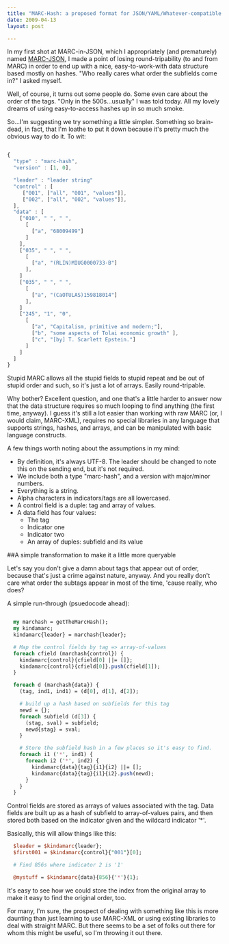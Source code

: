 ```yaml
---
title: "MARC-Hash: a proposed format for JSON/YAML/Whatever-compatible MARC records "
date: 2009-04-13
layout: post

---
```


In my first shot at MARC-in-JSON, which I appropriately (and prematurely) named <a href="http://code.google.com/p/marc-json/">MARC-JSON</a>, I made a point of losing round-tripability (to and from MARC) in order to end up with a nice, easy-to-work-with data structure based mostly on hashes. "Who really cares what order the subfields come in?" I asked myself.

Well, of course, it turns out some people do. Some even care about the order of the tags. "Only in the 500s...usually" I was told today. All my lovely dreams of using easy-to-access hashes up in so much smoke.

So...I'm suggesting we try something a little simpler. Something so brain-dead, in fact, that I'm loathe to put it down because it's pretty much the obvious way to do it. To wit:


~~~javascript

{
  "type" : "marc-hash",
  "version" : [1, 0],

  "leader" : "leader string"
  "control" : [
     ["001", ["all", "001", "values"]],
     ["002", ["all", "002", "values"]],
  ],
  "data" : [
    ["010", " ", " ",
      [
        ["a", "68009499"]
      ]
    ],
    ["035", " ", " ",
      [
        ["a", "(RLIN)MIUG0000733-B"]
      ],
    ]
    ["035", " ", " ",
      [
        ["a", "(CaOTULAS)159818014"]
      ],
    ]
    ["245", "1", "0",
      [
        ["a", "Capitalism, primitive and modern;"],
        ["b", "some aspects of Tolai economic growth" ],
        ["c", "[by] T. Scarlett Epstein."]
      ]
    ]
  ]
}

~~~

Stupid MARC allows all the stupid fields to stupid repeat and be out of stupid order and such, so it's just a lot of arrays. Easily round-tripable.

Why bother? Excellent question, and one that's a little harder to answer now that the data structure requires so much looping to find anything (the first time, anyway). I guess it's still a lot easier than working with raw MARC (or, I would claim, MARC-XML), requires no special libraries in any language that supports strings, hashes, and arrays, and can be manipulated with basic language constructs.

A few things worth noting about the assumptions in my mind:

  * By definition, it's always UTF-8. The leader should be changed to note this on the sending end, but it's not required.
  * We include both a type "marc-hash", and a version with major/minor numbers.
  * Everything is a string.
  * Alpha characters in indicators/tags are all lowercased.
  * A control field is a duple: tag and array of values.
  * A data field has four values:
      * The tag
      * Indicator one
      * Indicator two
      * An array of duples: subfield and its value


##A simple transformation to make it a little more queryable

Let's say you don't give a damn about tags that appear out of order, because that's just a crime against nature, anyway. And you really don't care what order the subtags appear in most of the time, 'cause really, who does?

A simple run-through (psuedocode ahead):


~~~perl

  my marchash = getTheMarcHash();
  my kindamarc;
  kindamarc{leader} = marchash{leader};

  # Map the control fields by tag => array-of-values
  foreach cfield (marchash{control}) {
    kindamarc{control}{cfield[0] ||= []};
    kindamarc{control}{cfield[0]}.push(cfield[1]);
  }

  foreach d (marchash{data}) {
    (tag, ind1, ind1) = (d[0], d[1], d[2]);

    # build up a hash based on subfields for this tag
    newd = {};
    foreach subfield (d[3]) {
      (stag, sval) = subfield;
      newd{stag} = sval;
    }

    # Store the subfield hash in a few places so it's easy to find.
    foreach i1 ('*', ind1) {
      foreach i2 ('*', ind2) {
        kindamarc{data}{tag}{i1}{i2} ||= [];
        kindamarc{data}{tag}{i1}{i2}.push(newd);
      }
    }
  }

~~~~


Control fields are stored as arrays of values associated with the tag. Data fields are built up as a hash of subfield to array-of-values pairs, and then stored both based on the indicator given and the wildcard indicator '*'.

Basically, this will allow things like this:

~~~perl
  $leader = $kindamarc{leader};
  $first001 = $kindamarc{control}{"001"}[0];

  # Find 856s where indicator 2 is '1'

  @mystuff = $kindamarc{data}{856}{'*'}{1};  
~~~

It's easy to see how we could store the index from the original array to make it easy to find the original order, too.

For many, I'm sure, the prospect of dealing with something like this is more daunting than just learning to use MARC-XML or using existing libraries to deal with straight MARC. But there seems to be a set of folks out there for whom this might be useful, so I'm throwing it out there.
